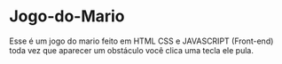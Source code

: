 # Jogo-do-Mario
Esse é um jogo do mario feito em HTML CSS e JAVASCRIPT (Front-end) toda vez que aparecer um obstáculo você clica uma tecla ele pula. 

